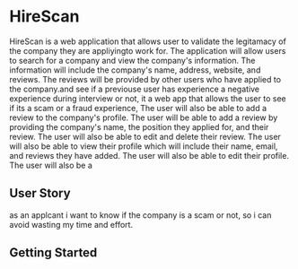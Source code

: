 # HireScan
HireScan is a web application that allows user to validate the legitamacy of the company they are appliyingto work for. The application will allow users to search for a company and view the company's information. The information will include the company's name, address, website, and reviews. The reviews will be provided by other users who have applied to the company.and see if a previouse user has experience a negative experience during interview or not, it a web app that allows the user to see if its a scam or a fraud experience, The user will also be able to add a review to the company's profile. The user will be able to add a review by providing the company's name, the position they applied for, and their review. The user will also be able to edit and delete their review. The user will also be able to view their profile which will include their name, email, and reviews they have added. The user will also be able to edit their profile. The user will also be a
## User Story
as an applcant i want to know if the company is a scam or not, so i can avoid wasting my time and effort.
## Getting Started
